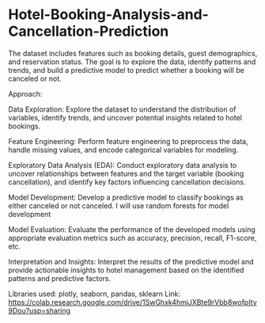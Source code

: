 # Hotel-Booking-Analysis-and-Cancellation-Prediction
The dataset includes features such as booking details, guest demographics, and reservation status. The goal is to explore the data, identify patterns and trends, and build a predictive model to predict whether a booking will be canceled or not.


Approach:

Data Exploration: Explore the dataset to understand the distribution of variables, identify trends, and uncover potential insights related to hotel bookings.

Feature Engineering: Perform feature engineering to preprocess the data, handle missing values, and encode categorical variables for modeling.

Exploratory Data Analysis (EDA): Conduct exploratory data analysis to uncover relationships between features and the target variable (booking cancellation), and identify key factors influencing cancellation decisions.

Model Development: Develop a predictive model to classify bookings as either canceled or not canceled. I will use random forests for model development

Model Evaluation: Evaluate the performance of the developed models using appropriate evaluation metrics such as accuracy, precision, recall, F1-score, etc.

Interpretation and Insights: Interpret the results of the predictive model and provide actionable insights to hotel management based on the identified patterns and predictive factors.

Libraries used: plotly, seaborn, pandas, sklearn
Link: https://colab.research.google.com/drive/1SwGhxk4hmjJXBte9rVbb8wofpIty9Dou?usp=sharing
